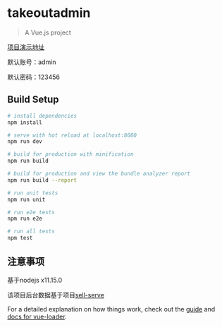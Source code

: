# takeoutadmin

> A Vue.js project

[项目演示地址](http://120.25.25.180/)

默认账号：admin

默认密码：123456

## Build Setup

``` bash
# install dependencies
npm install

# serve with hot reload at localhost:8080
npm run dev

# build for production with minification
npm run build

# build for production and view the bundle analyzer report
npm run build --report

# run unit tests
npm run unit

# run e2e tests
npm run e2e

# run all tests
npm test
```

## 注意事项
基于nodejs x11.15.0

该项目后台数据基于项目[sell-serve](https://github.com/fanyongsir/sell-serve)

For a detailed explanation on how things work, check out the [guide](http://vuejs-templates.github.io/webpack/) and [docs for vue-loader](http://vuejs.github.io/vue-loader).
